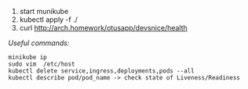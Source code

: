 1) start munikube
2) kubectl apply -f ./
3) curl http://arch.homework/otusapp/devsnice/health

*Useful commands:*

```
minikube ip
sudo vim  /etc/host
kubectl delete service,ingress,deployments,pods --all
kubectl describe pod/pod_name -> check state of Liveness/Readiness
```